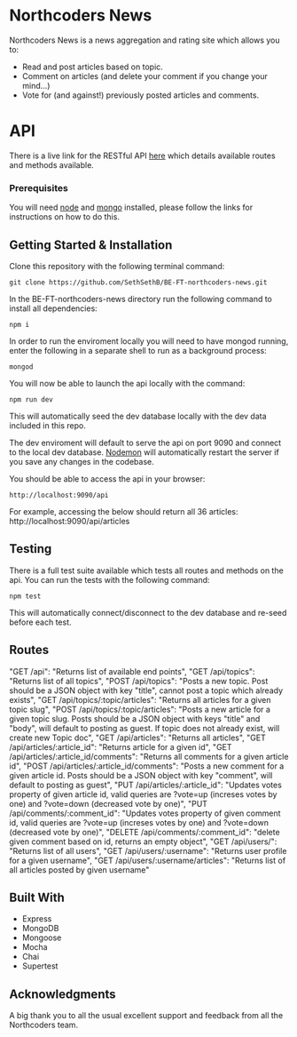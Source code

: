 # Northcoders News

Northcoders News is a news aggregation and rating site which allows you to:
- Read and post articles based on topic.
- Comment on articles (and delete your comment if you change your mind...)
- Vote for (and against!) previously posted articles and comments.

# API

There is a live link for the RESTful API [here](https://seth-northcoders-news.herokuapp.com/api/) which details available routes and methods available.

### Prerequisites

You will need [node](https://docs.npmjs.com/getting-started/installing-node) and [mongo](https://docs.mongodb.com/manual/installation/) installed, please follow the links for instructions on how to do this.

## Getting Started & Installation

Clone this repository with the following terminal command:
```
git clone https://github.com/SethSethB/BE-FT-northcoders-news.git
```
In the BE-FT-northcoders-news directory run the following command to install all dependencies:
```
npm i
```
In order to run the enviroment locally you will need to have mongod running, enter the following in a separate shell to run as a background process:
```
mongod
```

You will now be able to launch the api locally with the command:
```
npm run dev
```

This will automatically seed the dev database locally with the dev data included in this repo.

The dev enviroment will default to serve the api on port 9090 and connect to the local dev database. [Nodemon](https://nodemon.io/) will automatically restart the server if you save any changes in the codebase.

You should be able to access the api in your browser:
```
http://localhost:9090/api
```

For example, accessing the below should return all 36 articles:
http://localhost:9090/api/articles

## Testing

There is a full test suite available which tests all routes and methods on the api. You can run the tests with the following command:
```
npm test
```
This will automatically connect/disconnect to the dev database and re-seed before each test.

## Routes
  "GET /api": "Returns list of available end points",
  "GET /api/topics": "Returns list of all topics",
  "POST /api/topics": "Posts a new topic. Post should be a JSON object with key \"title\", cannot post a topic which already exists",
  "GET /api/topics/:topic/articles": "Returns all articles for a given topic slug",
  "POST /api/topics/:topic/articles": "Posts a new article for a given topic slug. Posts should be a JSON object with keys \"title\" and \"body\", will default to posting as guest. If topic does not already exist, will create new Topic doc",
  "GET /api/articles": "Returns all articles",
  "GET /api/articles/:article_id": "Returns article for a given id",
  "GET /api/articles/:article_id/comments": "Returns all comments for a given article id",
  "POST /api/articles/:article_id/comments": "Posts a new comment for a given article id. Posts should be a JSON object with key \"comment\", will default to posting as guest",
  "PUT /api/articles/:article_id": "Updates votes property of given article id, valid queries are ?vote=up (increses votes by one) and ?vote=down (decreased vote by one)",
  "PUT /api/comments/:comment_id": "Updates votes property of given comment id, valid queries are ?vote=up (increses votes by one) and ?vote=down (decreased vote by one)",
  "DELETE /api/comments/:comment_id": "delete given comment based on id, returns an empty object",
  "GET /api/users/": "Returns list of all users",
  "GET /api/users/:username": "Returns user profile for a given username",
  "GET /api/users/:username/articles": "Returns list of all articles posted by given username"

## Built With

* Express
* MongoDB
* Mongoose
* Mocha
* Chai
* Supertest

## Acknowledgments

A big thank you to all the usual excellent support and feedback from all the Northcoders team.
